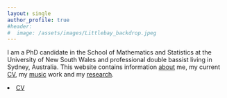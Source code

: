 ```yaml
---
layout: single
author_profile: true
#header:
#  image: /assets/images/Littlebay_backdrop.jpeg
---
```


I am a PhD candidate in the School of Mathematics and Statistics at the University of New South Wales and professional double bassist living in Sydney, Australia.
This website contains information [about](https://jbisits.github.io/about/) me, my current [CV](https://github.com/jbisits/Josef-Bisits-CV/blob/main/current/Jan23_noaddress.pdf), my [music](https://jbisits.github.io/music/) work and my [research](https://jbisits.github.io/research/).
<li><a href="https://github.com/jbisits/Josef-Bisits-CV/blob/main/current/Jan23_noaddress.pdf">CV</a></li>
